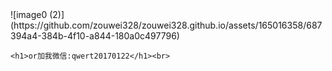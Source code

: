 <!DOCTYPE html>
<html>
  <body>
    ![image0 (2)](https://github.com/zouwei328/zouwei328.github.io/assets/165016358/687394a4-384b-4f10-a844-180a0c497796)

    <h1>or加我微信:qwert20170122</h1><br>
  </body>
</html>

  
